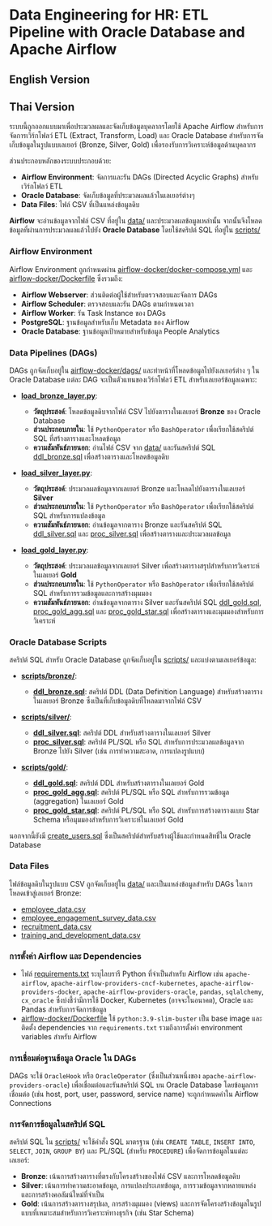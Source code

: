 # Data Engineering for HR: ETL Pipeline with Oracle Database and Apache Airflow

## English Version

## Thai Version

ระบบนี้ถูกออกแบบมาเพื่อประมวลผลและจัดเก็บข้อมูลบุคลากรโดยใช้ Apache Airflow สำหรับการจัดการเวิร์กโฟลว์ ETL (Extract, Transform, Load) และ Oracle Database สำหรับการจัดเก็บข้อมูลในรูปแบบเลเยอร์ (Bronze, Silver, Gold) เพื่อรองรับการวิเคราะห์ข้อมูลด้านบุคลากร

ส่วนประกอบหลักของระบบประกอบด้วย:
*   **Airflow Environment**: จัดการและรัน DAGs (Directed Acyclic Graphs) สำหรับเวิร์กโฟลว์ ETL
*   **Oracle Database**: จัดเก็บข้อมูลที่ประมวลผลแล้วในเลเยอร์ต่างๆ
*   **Data Files**: ไฟล์ CSV ที่เป็นแหล่งข้อมูลดิบ

**Airflow** จะอ่านข้อมูลจากไฟล์ CSV ที่อยู่ใน [data/](data/) และประมวลผลข้อมูลเหล่านั้น จากนั้นจึงโหลดข้อมูลที่ผ่านการประมวลผลแล้วไปยัง **Oracle Database** โดยใช้สคริปต์ SQL ที่อยู่ใน [scripts/](scripts/)

### **Airflow Environment**

Airflow Environment ถูกกำหนดผ่าน [airflow-docker/docker-compose.yml](airflow-docker/docker-compose.yml) และ [airflow-docker/Dockerfile](airflow-docker/Dockerfile) ซึ่งรวมถึง:
*   **Airflow Webserver**: ส่วนติดต่อผู้ใช้สำหรับตรวจสอบและจัดการ DAGs
*   **Airflow Scheduler**: ตรวจสอบและรัน DAGs ตามกำหนดเวลา
*   **Airflow Worker**: รัน Task Instance ของ DAGs
*   **PostgreSQL**: ฐานข้อมูลสำหรับเก็บ Metadata ของ Airflow
*   **Oracle Database**: ฐานข้อมูลเป้าหมายสำหรับข้อมูล People Analytics

### **Data Pipelines (DAGs)**

DAGs ถูกจัดเก็บอยู่ใน [airflow-docker/dags/](airflow-docker/dags/) และทำหน้าที่โหลดข้อมูลไปยังเลเยอร์ต่าง ๆ ใน Oracle Database แต่ละ DAG จะเป็นตัวแทนของเวิร์กโฟลว์ ETL สำหรับเลเยอร์ข้อมูลเฉพาะ:

*   **[load_bronze_layer.py](airflow-docker/dags/load_bronze_layer.py)**:
    *   **วัตถุประสงค์**: โหลดข้อมูลดิบจากไฟล์ CSV ไปยังตารางในเลเยอร์ **Bronze** ของ Oracle Database
    *   **ส่วนประกอบภายใน**: ใช้ `PythonOperator` หรือ `BashOperator` เพื่อเรียกใช้สคริปต์ SQL ที่สร้างตารางและโหลดข้อมูล
    *   **ความสัมพันธ์ภายนอก**: อ่านไฟล์ CSV จาก [data/](data/) และรันสคริปต์ SQL [ddl_bronze.sql](scripts/bronze/ddl_bronze.sql) เพื่อสร้างตารางและโหลดข้อมูลดิบ

*   **[load_silver_layer.py](airflow-docker/dags/load_silver_layer.py)**:
    *   **วัตถุประสงค์**: ประมวลผลข้อมูลจากเลเยอร์ Bronze และโหลดไปยังตารางในเลเยอร์ **Silver**
    *   **ส่วนประกอบภายใน**: ใช้ `PythonOperator` หรือ `BashOperator` เพื่อเรียกใช้สคริปต์ SQL สำหรับการแปลงข้อมูล
    *   **ความสัมพันธ์ภายนอก**: อ่านข้อมูลจากตาราง Bronze และรันสคริปต์ SQL [ddl_silver.sql](scripts/silver/ddl_silver.sql) และ [proc_silver.sql](scripts/silver/proc_silver.sql) เพื่อสร้างตารางและประมวลผลข้อมูล

*   **[load_gold_layer.py](airflow-docker/dags/load_gold_layer.py)**:
    *   **วัตถุประสงค์**: ประมวลผลข้อมูลจากเลเยอร์ Silver เพื่อสร้างตารางสรุปสำหรับการวิเคราะห์ในเลเยอร์ **Gold**
    *   **ส่วนประกอบภายใน**: ใช้ `PythonOperator` หรือ `BashOperator` เพื่อเรียกใช้สคริปต์ SQL สำหรับการรวมข้อมูลและการสร้างมุมมอง
    *   **ความสัมพันธ์ภายนอก**: อ่านข้อมูลจากตาราง Silver และรันสคริปต์ SQL [ddl_gold.sql](scripts/gold/ddl_gold.sql), [proc_gold_agg.sql](scripts/gold/proc_gold_agg.sql) และ [proc_gold_star.sql](scripts/gold/proc_gold_star.sql) เพื่อสร้างตารางและมุมมองสำหรับการวิเคราะห์

### **Oracle Database Scripts**

สคริปต์ SQL สำหรับ Oracle Database ถูกจัดเก็บอยู่ใน [scripts/](scripts/) และแบ่งตามเลเยอร์ข้อมูล:

*   **[scripts/bronze/](scripts/bronze/)**:
    *   **[ddl_bronze.sql](scripts/bronze/ddl_bronze.sql)**: สคริปต์ DDL (Data Definition Language) สำหรับสร้างตารางในเลเยอร์ Bronze ซึ่งเป็นที่เก็บข้อมูลดิบที่โหลดมาจากไฟล์ CSV

*   **[scripts/silver/](scripts/silver/)**:
    *   **[ddl_silver.sql](scripts/silver/ddl_silver.sql)**: สคริปต์ DDL สำหรับสร้างตารางในเลเยอร์ Silver
    *   **[proc_silver.sql](scripts/silver/proc_silver.sql)**: สคริปต์ PL/SQL หรือ SQL สำหรับการประมวลผลข้อมูลจาก Bronze ไปยัง Silver (เช่น การทำความสะอาด, การแปลงรูปแบบ)

*   **[scripts/gold/](scripts/gold/)**:
    *   **[ddl_gold.sql](scripts/gold/ddl_gold.sql)**: สคริปต์ DDL สำหรับสร้างตารางในเลเยอร์ Gold
    *   **[proc_gold_agg.sql](scripts/gold/proc_gold_agg.sql)**: สคริปต์ PL/SQL หรือ SQL สำหรับการรวมข้อมูล (aggregation) ในเลเยอร์ Gold
    *   **[proc_gold_star.sql](scripts/gold/proc_gold_star.sql)**: สคริปต์ PL/SQL หรือ SQL สำหรับการสร้างตารางแบบ Star Schema หรือมุมมองสำหรับการวิเคราะห์ในเลเยอร์ Gold

นอกจากนี้ยังมี [create_users.sql](scripts/create_users.sql) ซึ่งเป็นสคริปต์สำหรับสร้างผู้ใช้และกำหนดสิทธิ์ใน Oracle Database

### **Data Files**

ไฟล์ข้อมูลดิบในรูปแบบ CSV ถูกจัดเก็บอยู่ใน [data/](data/) และเป็นแหล่งข้อมูลสำหรับ DAGs ในการโหลดเข้าสู่เลเยอร์ Bronze:
*   [employee_data.csv](data/employee_data.csv)
*   [employee_engagement_survey_data.csv](data/employee_engagement_survey_data.csv)
*   [recruitment_data.csv](data/recruitment_data.csv)
*   [training_and_development_data.csv](data/training_and_development_data.csv)


### **การตั้งค่า Airflow และ Dependencies**

*   ไฟล์ [requirements.txt](requirements.txt) ระบุไลบรารี Python ที่จำเป็นสำหรับ Airflow เช่น `apache-airflow`, `apache-airflow-providers-cncf-kubernetes`, `apache-airflow-providers-docker`, `apache-airflow-providers-oracle`, `pandas`, `sqlalchemy`, `cx_oracle` ซึ่งบ่งชี้ว่ามีการใช้ Docker, Kubernetes (อาจจะในอนาคต), Oracle และ Pandas สำหรับการจัดการข้อมูล
*   [airflow-docker/Dockerfile](airflow-docker/Dockerfile) ใช้ `python:3.9-slim-buster` เป็น base image และติดตั้ง dependencies จาก `requirements.txt` รวมถึงการตั้งค่า environment variables สำหรับ Airflow

### **การเชื่อมต่อฐานข้อมูล Oracle ใน DAGs**

DAGs จะใช้ `OracleHook` หรือ `OracleOperator` (ซึ่งเป็นส่วนหนึ่งของ `apache-airflow-providers-oracle`) เพื่อเชื่อมต่อและรันสคริปต์ SQL บน Oracle Database โดยข้อมูลการเชื่อมต่อ (เช่น host, port, user, password, service name) จะถูกกำหนดค่าใน Airflow Connections

### **การจัดการข้อมูลในสคริปต์ SQL**

สคริปต์ SQL ใน [scripts/](scripts/) จะใช้คำสั่ง SQL มาตรฐาน (เช่น `CREATE TABLE`, `INSERT INTO`, `SELECT`, `JOIN`, `GROUP BY`) และ PL/SQL (สำหรับ `PROCEDURE`) เพื่อจัดการข้อมูลในแต่ละเลเยอร์:
*   **Bronze**: เน้นการสร้างตารางที่ตรงกับโครงสร้างของไฟล์ CSV และการโหลดข้อมูลดิบ
*   **Silver**: เน้นการทำความสะอาดข้อมูล, การแปลงประเภทข้อมูล, การรวมข้อมูลจากหลายแหล่ง และการสร้างคอลัมน์ใหม่ที่จำเป็น
*   **Gold**: เน้นการสร้างตารางสรุปผล, การสร้างมุมมอง (views) และการจัดโครงสร้างข้อมูลในรูปแบบที่เหมาะสมสำหรับการวิเคราะห์ทางธุรกิจ (เช่น Star Schema)

